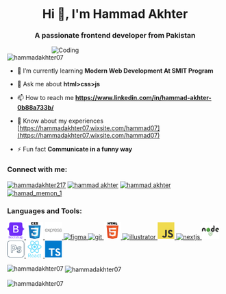 <h1 align="center">Hi 👋, I'm Hammad Akhter</h1>
<h3 align="center">A passionate frontend developer from Pakistan</h3>
<img align="right" alt="Coding" width="400" src="https://empirical-software.engineering/assets/images/developer.png">

<p align="left"> <img src="https://komarev.com/ghpvc/?username=hammadakhter07&label=Profile%20views&color=0e75b6&style=flat" alt="hammadakhter07" /> </p>

- 🌱 I’m currently learning **Modern Web Development At SMIT Program**

- 💬 Ask me about **html>css>js**

- 📫 How to reach me **https://www.linkedin.com/in/hammad-akhter-0b88a733b/**

- 📄 Know about my experiences [https://hammadakhter07.wixsite.com/hammad07](https://hammadakhter07.wixsite.com/hammad07)

- ⚡ Fun fact **Communicate in a funny way**

<h3 align="left">Connect with me:</h3>
<p align="left">
<a href="https://twitter.com/hammadakhter217" target="blank"><img align="center" src="https://raw.githubusercontent.com/rahuldkjain/github-profile-readme-generator/master/src/images/icons/Social/twitter.svg" alt="hammadakhter217" height="30" width="40" /></a>
<a href="https://linkedin.com/in/hammad akhter" target="blank"><img align="center" src="https://raw.githubusercontent.com/rahuldkjain/github-profile-readme-generator/master/src/images/icons/Social/linked-in-alt.svg" alt="hammad akhter" height="30" width="40" /></a>
<a href="https://fb.com/hammad akhter" target="blank"><img align="center" src="https://raw.githubusercontent.com/rahuldkjain/github-profile-readme-generator/master/src/images/icons/Social/facebook.svg" alt="hammad akhter" height="30" width="40" /></a>
<a href="https://instagram.com/hamad_memon_1" target="blank"><img align="center" src="https://raw.githubusercontent.com/rahuldkjain/github-profile-readme-generator/master/src/images/icons/Social/instagram.svg" alt="hamad_memon_1" height="30" width="40" /></a>
</p>

<h3 align="left">Languages and Tools:</h3>
<p align="left"> <a href="https://getbootstrap.com" target="_blank" rel="noreferrer"> <img src="https://raw.githubusercontent.com/devicons/devicon/master/icons/bootstrap/bootstrap-plain-wordmark.svg" alt="bootstrap" width="40" height="40"/> </a> <a href="https://www.w3schools.com/css/" target="_blank" rel="noreferrer"> <img src="https://raw.githubusercontent.com/devicons/devicon/master/icons/css3/css3-original-wordmark.svg" alt="css3" width="40" height="40"/> </a> <a href="https://expressjs.com" target="_blank" rel="noreferrer"> <img src="https://raw.githubusercontent.com/devicons/devicon/master/icons/express/express-original-wordmark.svg" alt="express" width="40" height="40"/> </a> <a href="https://www.figma.com/" target="_blank" rel="noreferrer"> <img src="https://www.vectorlogo.zone/logos/figma/figma-icon.svg" alt="figma" width="40" height="40"/> </a> <a href="https://git-scm.com/" target="_blank" rel="noreferrer"> <img src="https://www.vectorlogo.zone/logos/git-scm/git-scm-icon.svg" alt="git" width="40" height="40"/> </a> <a href="https://www.w3.org/html/" target="_blank" rel="noreferrer"> <img src="https://raw.githubusercontent.com/devicons/devicon/master/icons/html5/html5-original-wordmark.svg" alt="html5" width="40" height="40"/> </a> <a href="https://www.adobe.com/in/products/illustrator.html" target="_blank" rel="noreferrer"> <img src="https://www.vectorlogo.zone/logos/adobe_illustrator/adobe_illustrator-icon.svg" alt="illustrator" width="40" height="40"/> </a> <a href="https://developer.mozilla.org/en-US/docs/Web/JavaScript" target="_blank" rel="noreferrer"> <img src="https://raw.githubusercontent.com/devicons/devicon/master/icons/javascript/javascript-original.svg" alt="javascript" width="40" height="40"/> </a> <a href="https://nextjs.org/" target="_blank" rel="noreferrer"> <img src="https://cdn.worldvectorlogo.com/logos/nextjs-2.svg" alt="nextjs" width="40" height="40"/> </a> <a href="https://nodejs.org" target="_blank" rel="noreferrer"> <img src="https://raw.githubusercontent.com/devicons/devicon/master/icons/nodejs/nodejs-original-wordmark.svg" alt="nodejs" width="40" height="40"/> </a> <a href="https://www.photoshop.com/en" target="_blank" rel="noreferrer"> <img src="https://raw.githubusercontent.com/devicons/devicon/master/icons/photoshop/photoshop-line.svg" alt="photoshop" width="40" height="40"/> </a> <a href="https://reactjs.org/" target="_blank" rel="noreferrer"> <img src="https://raw.githubusercontent.com/devicons/devicon/master/icons/react/react-original-wordmark.svg" alt="react" width="40" height="40"/> </a> <a href="https://www.typescriptlang.org/" target="_blank" rel="noreferrer"> <img src="https://raw.githubusercontent.com/devicons/devicon/master/icons/typescript/typescript-original.svg" alt="typescript" width="40" height="40"/> </a> </p>

<p><img align="left" src="https://github-readme-stats.vercel.app/api/top-langs?username=hammadakhter07&show_icons=true&locale=en&layout=compact" alt="hammadakhter07" /></p>

<p>&nbsp;<img align="center" src="https://github-readme-stats.vercel.app/api?username=hammadakhter07&show_icons=true&locale=en" alt="hammadakhter07" /></p>

<p><img align="center" src="https://github-readme-streak-stats.herokuapp.com/?user=hammadakhter07&" alt="hammadakhter07" /></p>
